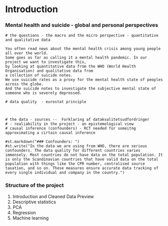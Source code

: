 # Introduction

### Mental health and suicide - global and personal perspectives

    
    # the questions - the macro and the micro perspective - quantitative and qualitative data

    You often read news about the mental health crisis among young people all over the world. 
    Some goes as far as calling it a mental health pandemic. In our project we want to investigate this,
    by looking at quantitative data from the WHO (World Health Organisation) and qualitative data from
    a collection of suicide notes.
    We use suicide rates as a proxy for the mental health state of peoples across the globe. 
    And the suicide notes to investigate the subjective mental state of someone who is severely depressed. 
    
    # data quality  - eurostat principle



    # the data - sources --  Forklaring af datakvalitetsudfordringer
    # - realiability in the project - an epistemological view 
    # causal inference (confounders) - RCT needed for someitng approximating a cirtain causal inference
  
    #st.markdown("### Confounders: ")
    #st.write("In the data we are using from WHO, there are serious confounders. The data quality for different countries varies immensely. Most countries do not have data on the total population. It is only the Scandinavian countries that have valid data on the total population with things like the CPR number, centralised source taxation, and so on. These measures ensure accurate data tracking of every single individual and company in the country.")
    
### Structure of the project

1. Introduction and Cleaned Data Preview
2. Descriptive statistics
3. PCA
4. Regression
5. Machine learning
